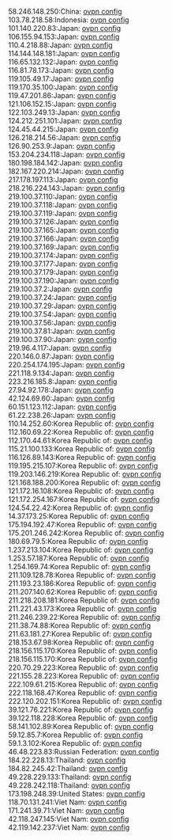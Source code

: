 58.246.148.250:China: [ovpn config](vpn/58_246_148_250.ovpn)  
103.78.218.58:Indonesia: [ovpn config](vpn/103_78_218_58.ovpn)  
101.140.220.83:Japan: [ovpn config](vpn/101_140_220_83.ovpn)  
106.155.94.153:Japan: [ovpn config](vpn/106_155_94_153.ovpn)  
110.4.218.88:Japan: [ovpn config](vpn/110_4_218_88.ovpn)  
114.144.148.181:Japan: [ovpn config](vpn/114_144_148_181.ovpn)  
116.65.132.132:Japan: [ovpn config](vpn/116_65_132_132.ovpn)  
116.81.78.173:Japan: [ovpn config](vpn/116_81_78_173.ovpn)  
119.105.49.17:Japan: [ovpn config](vpn/119_105_49_17.ovpn)  
119.170.35.100:Japan: [ovpn config](vpn/119_170_35_100.ovpn)  
119.47.201.86:Japan: [ovpn config](vpn/119_47_201_86.ovpn)  
121.106.152.15:Japan: [ovpn config](vpn/121_106_152_15.ovpn)  
122.103.249.13:Japan: [ovpn config](vpn/122_103_249_13.ovpn)  
124.212.251.101:Japan: [ovpn config](vpn/124_212_251_101.ovpn)  
124.45.44.215:Japan: [ovpn config](vpn/124_45_44_215.ovpn)  
126.218.214.56:Japan: [ovpn config](vpn/126_218_214_56.ovpn)  
126.90.253.9:Japan: [ovpn config](vpn/126_90_253_9.ovpn)  
153.204.234.118:Japan: [ovpn config](vpn/153_204_234_118.ovpn)  
180.198.184.142:Japan: [ovpn config](vpn/180_198_184_142.ovpn)  
182.167.220.214:Japan: [ovpn config](vpn/182_167_220_214.ovpn)  
217.178.197.113:Japan: [ovpn config](vpn/217_178_197_113.ovpn)  
218.216.224.143:Japan: [ovpn config](vpn/218_216_224_143.ovpn)  
219.100.37.110:Japan: [ovpn config](vpn/219_100_37_110.ovpn)  
219.100.37.118:Japan: [ovpn config](vpn/219_100_37_118.ovpn)  
219.100.37.119:Japan: [ovpn config](vpn/219_100_37_119.ovpn)  
219.100.37.126:Japan: [ovpn config](vpn/219_100_37_126.ovpn)  
219.100.37.165:Japan: [ovpn config](vpn/219_100_37_165.ovpn)  
219.100.37.166:Japan: [ovpn config](vpn/219_100_37_166.ovpn)  
219.100.37.169:Japan: [ovpn config](vpn/219_100_37_169.ovpn)  
219.100.37.174:Japan: [ovpn config](vpn/219_100_37_174.ovpn)  
219.100.37.177:Japan: [ovpn config](vpn/219_100_37_177.ovpn)  
219.100.37.179:Japan: [ovpn config](vpn/219_100_37_179.ovpn)  
219.100.37.190:Japan: [ovpn config](vpn/219_100_37_190.ovpn)  
219.100.37.2:Japan: [ovpn config](vpn/219_100_37_2.ovpn)  
219.100.37.24:Japan: [ovpn config](vpn/219_100_37_24.ovpn)  
219.100.37.29:Japan: [ovpn config](vpn/219_100_37_29.ovpn)  
219.100.37.54:Japan: [ovpn config](vpn/219_100_37_54.ovpn)  
219.100.37.56:Japan: [ovpn config](vpn/219_100_37_56.ovpn)  
219.100.37.81:Japan: [ovpn config](vpn/219_100_37_81.ovpn)  
219.100.37.90:Japan: [ovpn config](vpn/219_100_37_90.ovpn)  
219.96.4.117:Japan: [ovpn config](vpn/219_96_4_117.ovpn)  
220.146.0.87:Japan: [ovpn config](vpn/220_146_0_87.ovpn)  
220.254.174.195:Japan: [ovpn config](vpn/220_254_174_195.ovpn)  
221.118.9.134:Japan: [ovpn config](vpn/221_118_9_134.ovpn)  
223.216.185.8:Japan: [ovpn config](vpn/223_216_185_8.ovpn)  
27.94.92.178:Japan: [ovpn config](vpn/27_94_92_178.ovpn)  
42.124.69.60:Japan: [ovpn config](vpn/42_124_69_60.ovpn)  
60.151.123.112:Japan: [ovpn config](vpn/60_151_123_112.ovpn)  
61.22.238.26:Japan: [ovpn config](vpn/61_22_238_26.ovpn)  
110.14.252.60:Korea Republic of: [ovpn config](vpn/110_14_252_60.ovpn)  
112.160.69.22:Korea Republic of: [ovpn config](vpn/112_160_69_22.ovpn)  
112.170.44.61:Korea Republic of: [ovpn config](vpn/112_170_44_61.ovpn)  
115.21.100.133:Korea Republic of: [ovpn config](vpn/115_21_100_133.ovpn)  
116.126.89.143:Korea Republic of: [ovpn config](vpn/116_126_89_143.ovpn)  
119.195.215.107:Korea Republic of: [ovpn config](vpn/119_195_215_107.ovpn)  
119.203.146.219:Korea Republic of: [ovpn config](vpn/119_203_146_219.ovpn)  
121.168.188.200:Korea Republic of: [ovpn config](vpn/121_168_188_200.ovpn)  
121.172.16.108:Korea Republic of: [ovpn config](vpn/121_172_16_108.ovpn)  
121.172.254.167:Korea Republic of: [ovpn config](vpn/121_172_254_167.ovpn)  
124.54.22.42:Korea Republic of: [ovpn config](vpn/124_54_22_42.ovpn)  
14.37.173.25:Korea Republic of: [ovpn config](vpn/14_37_173_25.ovpn)  
175.194.192.47:Korea Republic of: [ovpn config](vpn/175_194_192_47.ovpn)  
175.201.246.242:Korea Republic of: [ovpn config](vpn/175_201_246_242.ovpn)  
180.69.79.5:Korea Republic of: [ovpn config](vpn/180_69_79_5.ovpn)  
1.237.213.104:Korea Republic of: [ovpn config](vpn/1_237_213_104.ovpn)  
1.253.57.187:Korea Republic of: [ovpn config](vpn/1_253_57_187.ovpn)  
1.254.169.74:Korea Republic of: [ovpn config](vpn/1_254_169_74.ovpn)  
211.109.128.78:Korea Republic of: [ovpn config](vpn/211_109_128_78.ovpn)  
211.193.23.186:Korea Republic of: [ovpn config](vpn/211_193_23_186.ovpn)  
211.207.140.62:Korea Republic of: [ovpn config](vpn/211_207_140_62.ovpn)  
211.218.208.181:Korea Republic of: [ovpn config](vpn/211_218_208_181.ovpn)  
211.221.43.173:Korea Republic of: [ovpn config](vpn/211_221_43_173.ovpn)  
211.246.239.22:Korea Republic of: [ovpn config](vpn/211_246_239_22.ovpn)  
211.38.74.88:Korea Republic of: [ovpn config](vpn/211_38_74_88.ovpn)  
211.63.181.27:Korea Republic of: [ovpn config](vpn/211_63_181_27.ovpn)  
218.153.67.98:Korea Republic of: [ovpn config](vpn/218_153_67_98.ovpn)  
218.156.115.170:Korea Republic of: [ovpn config](vpn/218_156_115_170.ovpn)  
218.156.115.170:Korea Republic of: [ovpn config](vpn/218_156_115_170.ovpn)  
220.70.29.223:Korea Republic of: [ovpn config](vpn/220_70_29_223.ovpn)  
221.155.28.223:Korea Republic of: [ovpn config](vpn/221_155_28_223.ovpn)  
222.109.61.215:Korea Republic of: [ovpn config](vpn/222_109_61_215.ovpn)  
222.118.168.47:Korea Republic of: [ovpn config](vpn/222_118_168_47.ovpn)  
222.120.202.151:Korea Republic of: [ovpn config](vpn/222_120_202_151.ovpn)  
39.121.76.221:Korea Republic of: [ovpn config](vpn/39_121_76_221.ovpn)  
39.122.118.228:Korea Republic of: [ovpn config](vpn/39_122_118_228.ovpn)  
58.141.102.89:Korea Republic of: [ovpn config](vpn/58_141_102_89.ovpn)  
59.12.85.7:Korea Republic of: [ovpn config](vpn/59_12_85_7.ovpn)  
59.1.3.102:Korea Republic of: [ovpn config](vpn/59_1_3_102.ovpn)  
46.48.223.83:Russian Federation: [ovpn config](vpn/46_48_223_83.ovpn)  
184.22.228.13:Thailand: [ovpn config](vpn/184_22_228_13.ovpn)  
184.82.245.42:Thailand: [ovpn config](vpn/184_82_245_42.ovpn)  
49.228.229.133:Thailand: [ovpn config](vpn/49_228_229_133.ovpn)  
49.228.242.118:Thailand: [ovpn config](vpn/49_228_242_118.ovpn)  
173.198.248.39:United States: [ovpn config](vpn/173_198_248_39.ovpn)  
118.70.131.241:Viet Nam: [ovpn config](vpn/118_70_131_241.ovpn)  
171.241.39.71:Viet Nam: [ovpn config](vpn/171_241_39_71.ovpn)  
42.118.247.145:Viet Nam: [ovpn config](vpn/42_118_247_145.ovpn)  
42.119.142.237:Viet Nam: [ovpn config](vpn/42_119_142_237.ovpn)  
